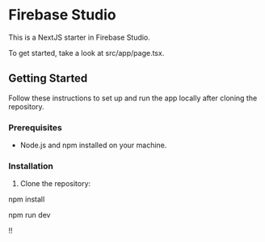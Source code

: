 # Firebase Studio

This is a NextJS starter in Firebase Studio.

To get started, take a look at src/app/page.tsx.

## Getting Started

Follow these instructions to set up and run the app locally after cloning the repository.

### Prerequisites

*   Node.js and npm installed on your machine.

### Installation

1.  Clone the repository:

npm install

npm run dev

!!

